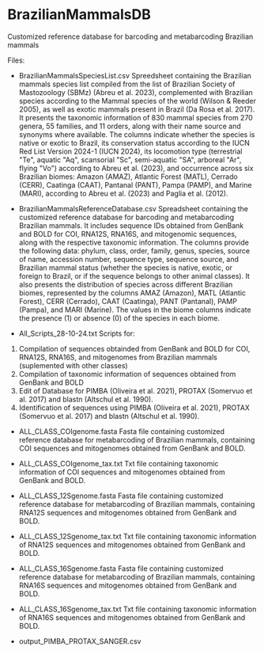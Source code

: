 # BrazilianMammalsDB
Customized reference database for barcoding and metabarcoding Brazilian mammals

Files:
- BrazilianMammalsSpeciesList.csv
Spreedsheet containing the Brazilian mammals species list compiled from the list of Brazilian Society of Mastozoology (SBMz) (Abreu et al. 2023), complemented with Brazilian species according to the Mammal species of the world (Wilson & Reeder 2005), as well as exotic mammals present in Brazil (Da Rosa et al. 2017). It presents the taxonomic information of 830 mammal species from 270 genera, 55 families, and 11 orders, along with their name source and synonyms where available. The columns indicate whether the species is native or exotic to Brazil, its conservation status according to the IUCN Red List Version 2024-1 (IUCN 2024), its locomotion type (terrestrial "Te", aquatic "Aq", scansorial "Sc", semi-aquatic "SA", arboreal "Ar", flying "Vo") according to Abreu et al. (2023), and occurrence across six Brazilian biomes: Amazon (AMAZ), Atlantic Forest (MATL), Cerrado (CERR), Caatinga (CAAT), Pantanal (PANT), Pampa (PAMP), and Marine (MARI), according to Abreu et al. (2023) and Paglia et al. (2012).

- BrazilianMammalsReferenceDatabase.csv
Spreadsheet containing the customized reference database for barcoding and metabarcoding Brazilian mammals. It includes sequence IDs obtained from GenBank and BOLD for COI, RNA12S, RNA16S, and mitogenomic sequences, along with the respective taxonomic information. The columns provide the following data: phylum, class, order, family, genus, species, source of name, accession number, sequence type, sequence source, and Brazilian mammal status (whether the species is native, exotic, or foreign to Brazil, or if the sequence belongs to other animal classes). It also presents the distribution of species across different Brazilian biomes, represented by the columns AMAZ (Amazon), MATL (Atlantic Forest), CERR (Cerrado), CAAT (Caatinga), PANT (Pantanal), PAMP (Pampa), and MARI (Marine). The values in the biome columns indicate the presence (1) or absence (0) of the species in each biome.

- All_Scripts_28-10-24.txt
Scripts for:
1. Compilation of sequences obtainded from GenBank and BOLD for COI, RNA12S, RNA16S, and mitogenomes from Brazilian mammals (suplemented with other classes)
2. Compilation of taxonomic information of sequences obtained from GenBank and BOLD
3. Edit of Database for PIMBA (Oliveira et al. 2021), PROTAX (Somervuo et al. 2017) and blastn (Altschul et al. 1990).
4. Identification of sequences using PIMBA (Oliveira et al. 2021), PROTAX (Somervuo et al. 2017) and blastn (Altschul et al. 1990).

- ALL_CLASS_COIgenome.fasta
Fasta file containing customized reference database for metabarcoding of Brazilian mammals, containing COI sequences and mitogenomes obtained from GenBank and BOLD.  
- ALL_CLASS_COIgenome_tax.txt
Txt file containing taxonomic information of COI sequences and mitogenomes obtained from GenBank and BOLD.
- ALL_CLASS_12Sgenome.fasta
Fasta file containing customized reference database for metabarcoding of Brazilian mammals, containing RNA12S sequences and mitogenomes obtained from GenBank and BOLD.  
- ALL_CLASS_12Sgenome_tax.txt
Txt file containing taxonomic information of RNA12S sequences and mitogenomes obtained from GenBank and BOLD.
- ALL_CLASS_16Sgenome.fasta
Fasta file containing customized reference database for metabarcoding of Brazilian mammals, containing RNA16S sequences and mitogenomes obtained from GenBank and BOLD.  
- ALL_CLASS_16Sgenome_tax.txt
Txt file containing taxonomic information of RNA16S sequences and mitogenomes obtained from GenBank and BOLD.

- output_PIMBA_PROTAX_SANGER.csv

